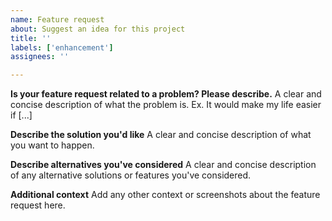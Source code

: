 ```yaml
---
name: Feature request
about: Suggest an idea for this project
title: ''
labels: ['enhancement']
assignees: ''

---
```


**Is your feature request related to a problem? Please describe.**
A clear and concise description of what the problem is. Ex. It would make my life easier if [...]

**Describe the solution you'd like**
A clear and concise description of what you want to happen.

**Describe alternatives you've considered**
A clear and concise description of any alternative solutions or features you've considered.

**Additional context**
Add any other context or screenshots about the feature request here.
